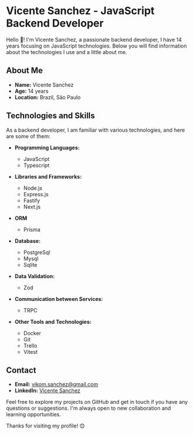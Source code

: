 # Vicente Sanchez - JavaScript Backend Developer

Hello 👋! I'm Vicente Sanchez, a passionate backend developer, I have 14 years focusing on JavaScript technologies. Below you will find information about the technologies I use and a little about me.

## About Me
- **Name:** Vicente Sanchez
- **Age:** 14 years
- **Location:** Brazil, São Paulo

## Technologies and Skills
As a backend developer, I am familiar with various technologies, and here are some of them:

- **Programming Languages:**
  - JavaScript
  - Typescript

- **Libraries and Frameworks:**
  - Node.js
  - Express.js
  - Fastify
  - Next.js

- **ORM**
  - Prisma 

- **Database:**
  - PostgreSql
  - Mysql
  - Sqlite

- **Data Validation:**
  - Zod

- **Communication between Services:**
  - TRPC

- **Other Tools and Technologies:**
  - Docker
  - Git
  - Trello
  - Vitest
<!-- 
## Featured Projects
- [Project Name 1](link to the repository): Brief description of the project.
- [Project Name 2](link to the repository): Brief description of the project.
!-->

## Contact
- **Email:** [vikom.sanchez@gmail.com](mailto:vikom.sanchez@gmail.com)
- **LinkedIn:** [Vicente Sanchez](https://www.linkedin.com/in/vicentesan)
<!-- 
## Contributions
- [Project/Open Source Contribution 1](link to the contribution): Brief description of the contribution.
- [Project/Open Source Contribution 2](link to the contribution): Brief description of the contribution.


## Future Goals
- []
!-->

Feel free to explore my projects on GitHub and get in touch if you have any questions or suggestions. I'm always open to new collaboration and learning opportunities.

Thanks for visiting my profile! 😊
